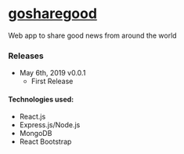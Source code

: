 # [gosharegood](https://www.gosharegood.com)

Web app to share good news from around the world

### Releases
- May 6th, 2019 v0.0.1
	- First Release
	
#### Technologies used:
- React.js
- Express.js/Node.js
- MongoDB
- React Bootstrap
